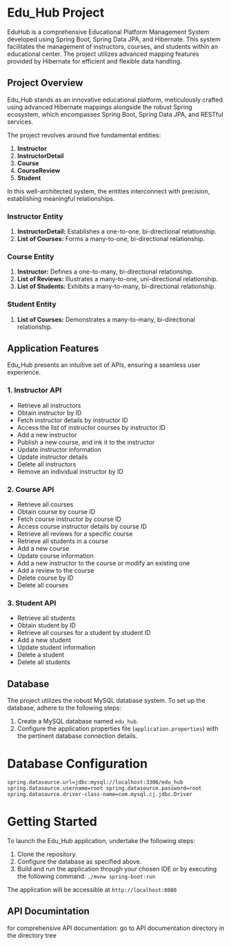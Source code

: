 # Edu_Hub Project
EduHub is a comprehensive Educational Platform Management System developed using Spring Boot, Spring Data JPA, and Hibernate. This system facilitates the management of instructors, courses, and students within an educational center. The project utilizes advanced mapping features provided by Hibernate for efficient and flexible data handling.


## Project Overview

Edu_Hub stands as an innovative educational platform, meticulously crafted using advanced Hibernate mappings alongside the robust Spring ecosystem, which encompasses Spring Boot, Spring Data JPA, and RESTful services.

The project revolves around five fundamental entities:

1. **Instructor**
2. **InstructorDetail**
3. **Course**
4. **CourseReview**
5. **Student**

In this well-architected system, the entities interconnect with precision, establishing meaningful relationships.

### Instructor Entity

1. **InstructorDetail:** Establishes a one-to-one, bi-directional relationship.
2. **List of Courses:** Forms a many-to-one, bi-directional relationship.

### Course Entity

1. **Instructor:** Defines a one-to-many, bi-directional relationship.
2. **List of Reviews:** Illustrates a many-to-one, uni-directional relationship.
3. **List of Students:** Exhibits a many-to-many, bi-directional relationship.

### Student Entity

1. **List of Courses:** Demonstrates a many-to-many, bi-directional relationship.

## Application Features

Edu_Hub presents an intuitive set of APIs, ensuring a seamless user experience.

### 1. Instructor API

- Retrieve all instructors
- Obtain instructor by ID
- Fetch instructor details by instructor ID
- Access the list of instructor courses by instructor ID
- Add a new instructor
- Publish a new course, and ink it to the instructor
- Update instructor information
- Update instructor details
- Delete all instructors
- Remove an individual instructor by ID

### 2. Course API

- Retrieve all courses
- Obtain course by course ID
- Fetch course instructor by course ID
- Access course instructor details by course ID
- Retrieve all reviews for a specific course
- Retrieve all students in a course
- Add a new course
- Update course information
- Add a new instructor to the course or modify an existing one
- Add a review to the course
- Delete course by ID
- Delete all courses

### 3. Student API

- Retrieve all students
- Obtain student by ID
- Retrieve all courses for a student by student ID
- Add a new student
- Update student information
- Delete a student
- Delete all students

## Database

The project utilizes the robust MySQL database system. To set up the database, adhere to the following steps:

1. Create a MySQL database named `edu_hub`.
2. Configure the application properties file (`application.properties`) with the pertinent database connection details.

# Database Configuration
`spring.datasource.url=jdbc:mysql://localhost:3306/edu_hub
spring.datasource.username=root
spring.datasource.password=root
spring.datasource.driver-class-name=com.mysql.cj.jdbc.Driver`

# Getting Started

To launch the Edu_Hub application, undertake the following steps:

1. Clone the repository.
2. Configure the database as specified above.
3. Build and run the application through your chosen IDE or by executing the following command: `./mvnw spring-boot:run`

The application will be accessible at `http://localhost:8080`

## API Documintation

for comprehensive API documentation: go to API documentation directory in the directory tree



 
